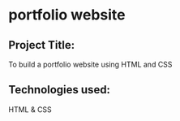# portfolio website
## Project Title:
To build a portfolio website using HTML and CSS
## Technologies used:
HTML & CSS
